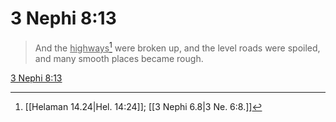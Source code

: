 # 3 Nephi 8:13

> And the <u>highways</u>[^a] were broken up, and the level roads were spoiled, and many smooth places became rough.

[3 Nephi 8:13](https://www.churchofjesuschrist.org/study/scriptures/bofm/3-ne/8?lang=eng&id=p13#p13)


[^a]: [[Helaman 14.24|Hel. 14:24]]; [[3 Nephi 6.8|3 Ne. 6:8.]]

